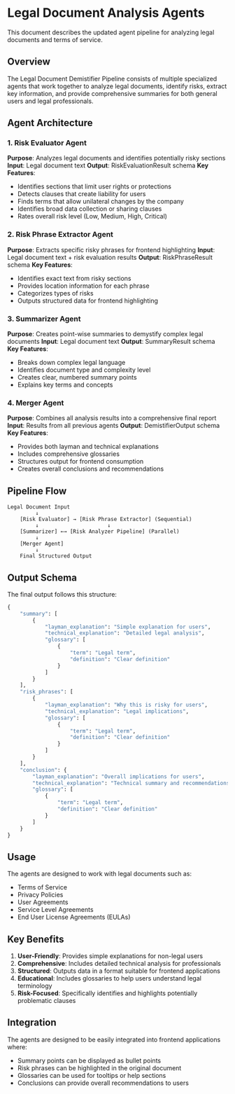 # Legal Document Analysis Agents

This document describes the updated agent pipeline for analyzing legal documents and terms of service.

## Overview

The Legal Document Demistifier Pipeline consists of multiple specialized agents that work together to analyze legal documents, identify risks, extract key information, and provide comprehensive summaries for both general users and legal professionals.

## Agent Architecture

### 1. Risk Evaluator Agent
**Purpose**: Analyzes legal documents and identifies potentially risky sections
**Input**: Legal document text
**Output**: RiskEvaluationResult schema
**Key Features**:
- Identifies sections that limit user rights or protections
- Detects clauses that create liability for users
- Finds terms that allow unilateral changes by the company
- Identifies broad data collection or sharing clauses
- Rates overall risk level (Low, Medium, High, Critical)

### 2. Risk Phrase Extractor Agent
**Purpose**: Extracts specific risky phrases for frontend highlighting
**Input**: Legal document text + risk evaluation results
**Output**: RiskPhraseResult schema
**Key Features**:
- Identifies exact text from risky sections
- Provides location information for each phrase
- Categorizes types of risks
- Outputs structured data for frontend highlighting

### 3. Summarizer Agent
**Purpose**: Creates point-wise summaries to demystify complex legal documents
**Input**: Legal document text
**Output**: SummaryResult schema
**Key Features**:
- Breaks down complex legal language
- Identifies document type and complexity level
- Creates clear, numbered summary points
- Explains key terms and concepts

### 4. Merger Agent
**Purpose**: Combines all analysis results into a comprehensive final report
**Input**: Results from all previous agents
**Output**: DemistifierOutput schema
**Key Features**:
- Provides both layman and technical explanations
- Includes comprehensive glossaries
- Structures output for frontend consumption
- Creates overall conclusions and recommendations

## Pipeline Flow

```
Legal Document Input
         ↓
    [Risk Evaluator] → [Risk Phrase Extractor] (Sequential)
         ↓                      ↓
    [Summarizer] ←→ [Risk Analyzer Pipeline] (Parallel)
         ↓
    [Merger Agent]
         ↓
    Final Structured Output
```

## Output Schema

The final output follows this structure:

```python
{
    "summary": [
        {
            "layman_explanation": "Simple explanation for users",
            "technical_explanation": "Detailed legal analysis",
            "glossary": [
                {
                    "term": "Legal term",
                    "definition": "Clear definition"
                }
            ]
        }
    ],
    "risk_phrases": [
        {
            "layman_explanation": "Why this is risky for users",
            "technical_explanation": "Legal implications",
            "glossary": [
                {
                    "term": "Legal term",
                    "definition": "Clear definition"
                }
            ]
        }
    ],
    "conclusion": {
        "layman_explanation": "Overall implications for users",
        "technical_explanation": "Technical summary and recommendations",
        "glossary": [
            {
                "term": "Legal term",
                "definition": "Clear definition"
            }
        ]
    }
}
```

## Usage

The agents are designed to work with legal documents such as:
- Terms of Service
- Privacy Policies
- User Agreements
- Service Level Agreements
- End User License Agreements (EULAs)

## Key Benefits

1. **User-Friendly**: Provides simple explanations for non-legal users
2. **Comprehensive**: Includes detailed technical analysis for professionals
3. **Structured**: Outputs data in a format suitable for frontend applications
4. **Educational**: Includes glossaries to help users understand legal terminology
5. **Risk-Focused**: Specifically identifies and highlights potentially problematic clauses

## Integration

The agents are designed to be easily integrated into frontend applications where:
- Summary points can be displayed as bullet points
- Risk phrases can be highlighted in the original document
- Glossaries can be used for tooltips or help sections
- Conclusions can provide overall recommendations to users
